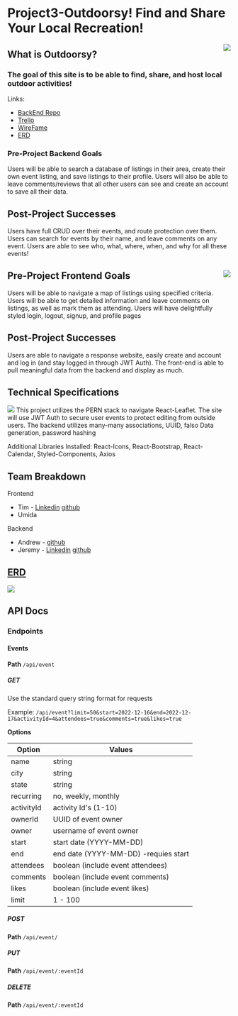 # Project3-Outdoorsy! Find and Share Your Local Recreation!  
<img align="right" src="https://i.imgur.com/eT8bUCE.png">

## What is Outdoorsy? 
### The goal of this site is to be able to find, share, and host local outdoor activities!

Links: 
- [BackEnd Repo](https://github.com/madblocks/P3-Server)
- [Trello](https://trello.com/invite/b/bSpz8036/ATTIb79c5a79aa50bfc9a979b155474dfe22DEC96875/pet-adoption-board)
- [WireFame](https://drive.google.com/file/d/1njBBtG5Axwdqup8d-Aq2YHGc8ZznjbiP/view?usp=sharing)
- [ERD](https://lucid.app/lucidchart/bd8ed2ea-030a-494c-bbb9-2437d2ed3f76/edit?viewport_loc=-19%2C17%2C1955%2C1126%2C0_0&invitationId=inv_45d4522b-18bf-47db-9935-24a6b7d3e547)

### Pre-Project Backend Goals

Users will be able to search a database of listings in their area, create their own event listing, and save listings to their profile. Users will also be able to leave comments/reviews that all other users can see and create an account to save all their data. 

## Post-Project Successes

Users have full CRUD over their events, and route protection over them. Users can search for events by their name, and leave comments on any event. Users are able to see who, what, where, when, and why for all these events! 

## Pre-Project Frontend Goals <img align="right" src="https://i.imgur.com/FOe3fxam.png" />

Users will be able to navigate a map of listings using specified criteria. Users will be able to get detailed information and leave comments on listings, as well as mark them as attending. Users will have delightfully styled login, logout, signup, and profile pages

## Post-Project Successes

Users are able to navigate a response website, easily create and account and log in (and stay logged in through JWT Auth). The front-end is able to pull meaningful data from the backend and display as much. 

## Technical Specifications
<img src="https://i.imgur.com/As6eAaa.png"/>
This project utilizes the PERN stack to navigate React-Leaflet. The site will use JWT Auth to secure user events to protect editing from outside users. The backend utilizes many-many associations, UUID, falso Data generation, password hashing

Additional Libraries Installed: React-Icons, React-Bootstrap, React-Calendar, Styled-Components, Axios



## Team Breakdown
Frontend
- Tim - [Linkedin](https://www.linkedin.com/in/timothy-villanueva/)   [github](https://github.com/TimVillanueva)
- Umida

Backend
- Andrew - [github](https://github.com/madblocks)
- Jeremy - [Linkedin](https://www.linkedin.com/in/jeremyvillalva)   [github](GitHub.com/jbillaba)


## [ERD](https://lucid.app/lucidchart/bd8ed2ea-030a-494c-bbb9-2437d2ed3f76/edit?viewport_loc=-19%2C17%2C1955%2C1126%2C0_0&invitationId=inv_45d4522b-18bf-47db-9935-24a6b7d3e547)

<img src="https://imgur.com/jYFgyue" />

## API Docs

### Endpoints

#### Events
**Path**  `/api/event`

##### GET 
Use the standard query string format for requests

Example: `/api/event?limit=50&start=2022-12-16&end=2022-12-17&activityId=4&attendees=true&comments=true&likes=true`

**Options**

| Option         | Values                               |
| -------------- | ------------------------------------ |
| name           | string                               |
| city           | string                               |
| state          | string                               |
| recurring      | no, weekly, monthly                  |
| activityId     | activity Id's (1-10)                 |
| ownerId        | UUID of event owner                  |
| owner          | username of event owner              |
| start          | start date (YYYY-MM-DD)              |
| end            | end date (YYYY-MM-DD) -requies start |
| attendees      | boolean (include event attendees)    |
| comments       | boolean (include event comments)     |
| likes          | boolean (include event likes)        |
| limit          | 1 - 100                              |

##### POST
**Path**  `/api/event/`

##### PUT
**Path**  `/api/event/:eventId`

##### DELETE
**Path**  `/api/event/:eventId`